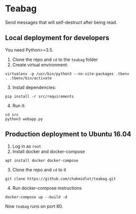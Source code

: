 # Teabag
Send messages that will self-destruct after being read.

## Local deployment for developers ##
You need Python>=3.5.
1) Clone the repo and `cd` to the `teabag` folder
2) Create virtual environment:
```
virtualenv -p /usr/bin/python3 --no-site-packages .tbenv
. .tbenv/bin/activate
```
3) Install dependencies:
```
pip install -r src/requirements
```
4) Run it:
```
cd src
python3 webapp.py
```

## Production deployment to Ubuntu 16.04 ##
1) Log in as `root`
2) Install docker and docker-compose
```
apt install docker docker-compose
```
3) Clone the repo and `cd` to it
```
git clone https://github.com/chakmidlot/teabag.git
```
4) Run docker-compose instructions
```
docker-compose up --build -d
```
Now `teabag` runs on port 80.
